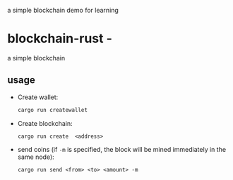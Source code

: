 a simple blockchain demo for learning 


# blockchain-rust -


a simple blockchain


## usage

- Create wallet:
  ```sh
  cargo run createwallet
  ```
- Create blockchain:
  ```
  cargo run create  <address>
  ```
- send coins (if `-m` is specified, the block will be mined immediately in the same node):
  ```
  cargo run send <from> <to> <amount> -m 
  ```

